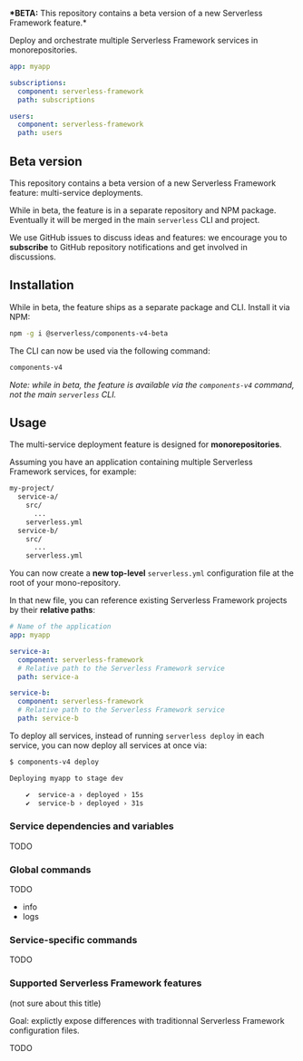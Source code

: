 **\*BETA:** This repository contains a beta version of a new Serverless Framework feature.\*

Deploy and orchestrate multiple Serverless Framework services in monorepositories.

```yaml
app: myapp

subscriptions:
  component: serverless-framework
  path: subscriptions

users:
  component: serverless-framework
  path: users
```

## Beta version

This repository contains a beta version of a new Serverless Framework feature: multi-service deployments.

While in beta, the feature is in a separate repository and NPM package. Eventually it will be merged in the main `serverless` CLI and project.

We use GitHub issues to discuss ideas and features: we encourage you to **subscribe** to GitHub repository notifications and get involved in discussions.

## Installation

While in beta, the feature ships as a separate package and CLI. Install it via NPM:

```bash
npm -g i @serverless/components-v4-beta
```

The CLI can now be used via the following command:

```bash
components-v4
```

_Note: while in beta, the feature is available via the `components-v4` command, not the main `serverless` CLI._

## Usage

The multi-service deployment feature is designed for **monorepositories**.

Assuming you have an application containing multiple Serverless Framework services, for example:

```bash
my-project/
  service-a/
    src/
      ...
    serverless.yml
  service-b/
    src/
      ...
    serverless.yml
```

You can now create a **new top-level** `serverless.yml` configuration file at the root of your mono-repository.

In that new file, you can reference existing Serverless Framework projects by their **relative paths**:

```yaml
# Name of the application
app: myapp

service-a:
  component: serverless-framework
  # Relative path to the Serverless Framework service
  path: service-a

service-b:
  component: serverless-framework
  # Relative path to the Serverless Framework service
  path: service-b
```

To deploy all services, instead of running `serverless deploy` in each service, you can now deploy all services at once via:

```bash
$ components-v4 deploy

Deploying myapp to stage dev

    ✔  service-a › deployed › 15s
    ✔  service-b › deployed › 31s

```

### Service dependencies and variables

TODO

### Global commands

TODO

- info
- logs

### Service-specific commands

TODO

### Supported Serverless Framework features

(not sure about this title)

Goal: explictly expose differences with traditionnal Serverless Framework configuration files.

TODO
